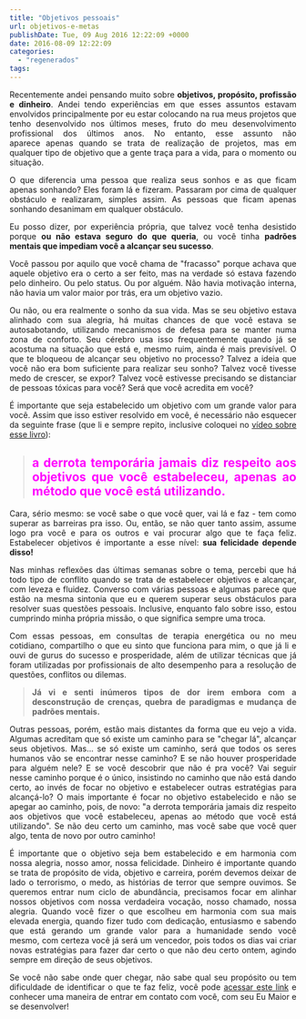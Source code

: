 ```yaml
---
title: "Objetivos pessoais"
url: objetivos-e-metas
publishDate: Tue, 09 Aug 2016 12:22:09 +0000
date: 2016-08-09 12:22:09
categories: 
  - "regenerados"
tags: 
---
```

<p style="text-align: justify;">Recentemente andei pensando muito sobre <strong>objetivos, propósito, profissão e dinheiro</strong>. Andei tendo experiências em que esses assuntos estavam envolvidos principalmente por eu estar colocando na rua meus projetos que tenho desenvolvido nos últimos meses, fruto do meu desenvolvimento profissional dos últimos anos. No entanto, esse assunto não aparece apenas quando se trata de realização de projetos, mas em qualquer tipo de objetivo que a gente traça para a vida, para o momento ou situação.</p>
<p style="text-align: justify;">O que diferencia uma pessoa que realiza seus sonhos e as que ficam apenas sonhando? Eles foram lá e fizeram. Passaram por cima de qualquer obstáculo e realizaram, simples assim. As pessoas que ficam apenas sonhando desanimam em qualquer obstáculo.</p>
<p style="text-align: justify;">Eu posso dizer, por experiência própria, que talvez você tenha desistido porque <strong>ou não estava seguro do que queria</strong>, ou você tinha <strong>padrões mentais que impediam você a alcançar seu sucesso</strong>.</p>
<p style="text-align: justify;">Você passou por aquilo que você chama de "fracasso" porque achava que aquele objetivo era o certo a ser feito, mas na verdade só estava fazendo pelo dinheiro. Ou pelo status. Ou por alguém. Não havia motivação interna, não havia um valor maior por trás, era um objetivo vazio.</p>
<p style="text-align: justify;">Ou não, ou era realmente o sonho da sua vida. Mas se seu objetivo estava alinhado com sua alegria, há muitas chances de que você estava se autosabotando, utilizando mecanismos de defesa para se manter numa zona de conforto. Seu cérebro usa isso frequentemente quando já se acostuma na situação que está e, mesmo ruim, ainda é mais previsível. O que te bloqueou de alcançar seu objetivo no processo? Talvez a ideia que você não era bom suficiente para realizar seu sonho? Talvez você tivesse medo de crescer, se expor? Talvez você estivesse precisando se distanciar de pessoas tóxicas para você? Será que você acredita em você?</p>
<p style="text-align: justify;">É importante que seja estabelecido um objetivo com um grande valor para você. Assim que isso estiver resolvido em você, é necessário não esquecer da seguinte frase (que li e sempre repito, inclusive coloquei no <a href="https://www.youtube.com/watch?v=i5Gb4wvFzWM" target="_blank">vídeo sobre esse livro</a>):</p>

<blockquote>
<h2 style="text-align: justify;"><span style="color: #ff00ff;">a derrota temporária jamais diz respeito aos objetivos que você estabeleceu, apenas ao método que você está utilizando.</span></h2>
</blockquote>
<p style="text-align: justify;">Cara, sério mesmo: se você sabe o que você quer, vai lá e faz - tem como superar as barreiras pra isso. Ou, então, se não quer tanto assim, assume logo pra você e para os outros e vai procurar algo que te faça feliz. Estabelecer objetivos é importante a esse nível: <strong>sua felicidade depende disso!</strong></p>
<p style="text-align: justify;">Nas minhas reflexões das últimas semanas sobre o tema, percebi que há todo tipo de conflito quando se trata de estabelecer objetivos e alcançar, com leveza e fluidez. Converso com várias pessoas e algumas parece que estão na mesma sintonia que eu e querem superar seus obstáculos para resolver suas questões pessoais. Inclusive, enquanto falo sobre isso, estou cumprindo minha própria missão, o que significa sempre uma troca.</p>
<p style="text-align: justify;">Com essas pessoas, em consultas de terapia energética ou no meu cotidiano, compartilho o que eu sinto que funciona para mim, o que já li e ouvi de gurus do sucesso e prosperidade, além de utilizar técnicas que já foram utilizadas por profissionais de alto desempenho para a resolução de questões, conflitos ou dilemas.</p>

<blockquote>
<p style="text-align: justify;"><strong>Já vi e senti inúmeros tipos de dor irem embora com a desconstrução de crenças, quebra de paradigmas e mudança de padrões mentais.</strong></p>
</blockquote>
<p style="text-align: justify;">Outras pessoas, porém, estão mais distantes da forma que eu vejo a vida. Algumas acreditam que só existe um caminho para se "chegar lá", alcançar seus objetivos. Mas... se só existe um caminho, será que todos os seres humanos vão se encontrar nesse caminho? E se não houver prosperidade para alguém nele? E se você descobrir que não é pra você? Vai seguir nesse caminho porque é o único, insistindo no caminho que não está dando certo, ao invés de focar no objetivo e estabelecer outras estratégias para alcançá-lo? O mais importante é focar no objetivo estabelecido e não se apegar ao caminho, pois, de novo: "a derrota temporária jamais diz respeito aos objetivos que você estabeleceu, apenas ao método que você está utilizando". Se não deu certo um caminho, mas você sabe que você quer algo, tenta de novo por outro caminho!</p>
<p style="text-align: justify;">É importante que o objetivo seja bem estabelecido e em harmonia com nossa alegria, nosso amor, nossa felicidade. Dinheiro é importante quando se trata de propósito de vida, objetivo e carreira, porém devemos deixar de lado o terrorismo, o medo, as histórias de terror que sempre ouvimos. Se queremos entrar num ciclo de abundância, precisamos focar em alinhar nossos objetivos com nossa verdadeira vocação, nosso chamado, nossa alegria. Quando você fizer o que escolheu em harmonia com sua mais elevada energia, quando fizer tudo com dedicação, entusiasmo e sabendo que está gerando um grande valor para a humanidade sendo você mesmo, com certeza você já será um vencedor, pois todos os dias vai criar novas estratégias para fazer dar certo o que não deu certo ontem, agindo sempre em direção de seus objetivos.</p>
<p style="text-align: justify;">Se você não sabe onde quer chegar, não sabe qual seu propósito ou tem dificuldade de identificar o que te faz feliz, você pode <a href="http://www.gabi.blog.br/regenerados" target="_blank">acessar este link</a> e conhecer uma maneira de entrar em contato com você, com seu Eu Maior e se desenvolver!</p>
